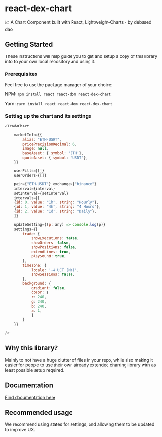 # react-dex-chart
📈 A Chart Component built with React, Lightweight-Charts - by debased dao

## Getting Started
These instructions will help guide you to get and setup a copy of this library into to your own local repository and using it.

### Prerequisites
Feel free to use the package manager of your choice:


NPM: `npm install react react-dom react-dex-chart`

Yarn: `yarn install react react-dom react-dex-chart`


### Setting up the chart and its settings

```js
<TradeChart

    marketInfo={{
        alias: "ETH-USDT", 
        pricePrecisionDecimal: 6,
        image: null,
        baseAsset: { symbol: 'ETH'},    
        quoteAsset: { symbol: 'USDT'},
    }}

    userFills={[]}
    userOrders={[]}

    pair={"ETH-USDT"} exchange={"binance"}
    interval={interval} 
    setInterval={setInterval}
    intervals={[
    {id: 0, value: "1h", string: "Hourly"},
    {id: 1, value: "4h", string: "4 Hours"},
    {id: 2, value: "1d", string: "Daily"},
    ]}

    updateSetting={(p: any) => console.log(p)}
    settings={{
        trade: {
            showExecutions: false,
            showOrders: false,
            showPositions: false,
            extendLines: true,
            playSound: true,
        },
        timezone: {
            locale: '-4 UCT (NY)',
            showSessions: false,
        },
        background: {
            gradiant: false,
            color: {
            r: 240,
            g: 240,
            b: 240,
            a: 1,
            }
        }
    }}

/>
```

## Why this library?
Mainly to not have a huge clutter of files in your repo,
while also making it easier for people to use their own already extended charting library with as least possible setup required.

## Documentation
[Find documentation here](https://github.com/debased/react-dex-chart/wiki)

## Recommended usage
We recommend using states for settings, and allowing them to be updated to improve UX.